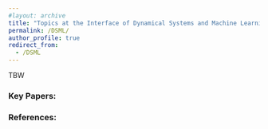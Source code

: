 ```yaml
---
#layout: archive
title: "Topics at the Interface of Dynamical Systems and Machine Learning"
permalink: /DSML/
author_profile: true
redirect_from:
  - /DSML
---
```


TBW <br>


### Key Papers:


### References:
